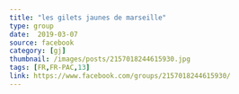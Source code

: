 ```yaml
---
title: "les gilets jaunes de marseille"
type: group
date:  2019-03-07
source: facebook
category: [gj]
thumbnail: /images/posts/2157018244615930.jpg
tags: [FR,FR-PAC,13]
link: https://www.facebook.com/groups/2157018244615930/
---
```

